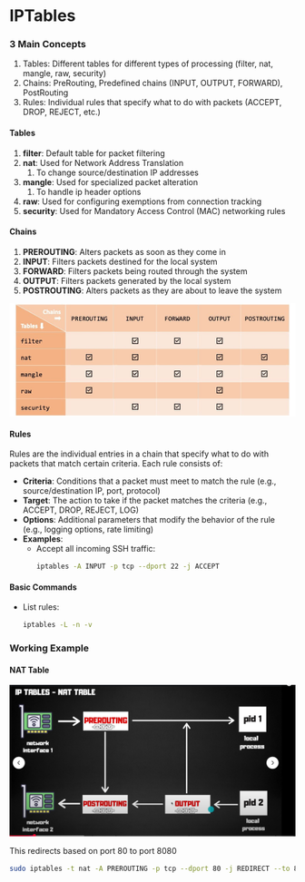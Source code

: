 # IPTables

### 3 Main Concepts

1. Tables: Different tables for different types of processing (filter, nat, mangle, raw, security)
2. Chains: PreRouting, Predefined chains (INPUT, OUTPUT, FORWARD), PostRouting
3. Rules: Individual rules that specify what to do with packets (ACCEPT, DROP, REJECT, etc.)

#### Tables

1. **filter**: Default table for packet filtering
2. **nat**: Used for Network Address Translation
   1. To change source/destination IP addresses
3. **mangle**: Used for specialized packet alteration
   1. To handle ip header options
4. **raw**: Used for configuring exemptions from connection tracking
5. **security**: Used for Mandatory Access Control (MAC) networking rules

#### Chains

1. **PREROUTING**: Alters packets as soon as they come in
2. **INPUT**: Filters packets destined for the local system
3. **FORWARD**: Filters packets being routed through the system
4. **OUTPUT**: Filters packets generated by the local system
5. **POSTROUTING**: Alters packets as they are about to leave the system

![alt text](image.png)


#### Rules

Rules are the individual entries in a chain that specify what to do with packets that match certain criteria. Each rule consists of:
- **Criteria**: Conditions that a packet must meet to match the rule (e.g., source/destination IP, port, protocol)
- **Target**: The action to take if the packet matches the criteria (e.g., ACCEPT, DROP, REJECT, LOG)
- **Options**: Additional parameters that modify the behavior of the rule (e.g., logging options, rate limiting)
- **Examples**:
  - Accept all incoming SSH traffic:
    ```bash
    iptables -A INPUT -p tcp --dport 22 -j ACCEPT
    ```

#### Basic Commands

- List rules:
  ```bash
  iptables -L -n -v
  ```


### Working Example

#### NAT Table

![alt text](image-1.png)

This redirects based on port 80 to port 8080
```bash
sudo iptables -t nat -A PREROUTING -p tcp --dport 80 -j REDIRECT --to 8080
```